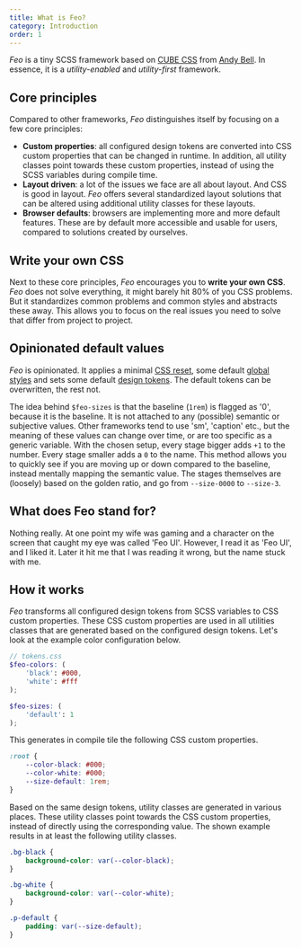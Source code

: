 ```yaml
---
title: What is Feo?
category: Introduction
order: 1
---
```


_Feo_ is a tiny SCSS framework based on [CUBE CSS](https://cube.fyi/) from [Andy Bell](https://twitter.com/piccalilli_). In essence, it is a _utility-enabled_ and _utility-first_ framework.

## Core principles

Compared to other frameworks, _Feo_ distinguishes itself by focusing on a few core principles:

- **Custom properties**: all configured design tokens are converted into CSS custom properties that can be changed in runtime. In addition, all utility classes point towards these custom properties, instead of using the SCSS variables during compile time.
- **Layout driven**: a lot of the issues we face are all about layout. And CSS is good in layout. _Feo_ offers several standardized layout solutions that can be altered using additional utility classes for these layouts.
- **Browser defaults**: browsers are implementing more and more default features. These are by default more accessible and usable for users, compared to solutions created by ourselves.

## Write your own CSS

Next to these core principles, _Feo_ encourages you to **write your own CSS**. _Feo_ does not solve everything, it might barely hit 80% of you CSS problems. But it standardizes common problems and common styles and abstracts these away. This allows you to focus on the real issues you need to solve that differ from project to project.

## Opinionated default values

_Feo_ is opinionated. It applies a minimal [CSS reset](https://github.com/crinklesio/feo-css/blob/main/src/_reset.scss), some default [global styles](https://github.com/crinklesio/feo-css/blob/main/src/_global.scss) and sets some default [design tokens](/tokens). The default tokens can be overwritten, the rest not.

The idea behind `$feo-sizes` is that the baseline (`1rem`) is flagged as '0', because it is the baseline. It is not attached to any (possible) semantic or subjective values. Other frameworks tend to use 'sm', 'caption' etc., but the meaning of these values can change over time, or are too specific as a generic variable. With the chosen setup, every stage bigger adds `+1` to the number. Every stage smaller adds a `0` to the name. This method allows you to quickly see if you are moving up or down compared to the baseline, instead mentally mapping the semantic value. The stages themselves are (loosely) based on the golden ratio, and go from `--size-0000` to `--size-3`.

## What does Feo stand for?

Nothing really. At one point my wife was gaming and a character on the screen that caught my eye was called 'Feo Ul'. However, I read it as 'Feo UI', and I liked it. Later it hit me that I was reading it wrong, but the name stuck with me.

## How it works

_Feo_ transforms all configured design tokens from SCSS variables to CSS custom properties. These CSS custom properties are used in all utilities classes that are generated based on the configured design tokens. Let's look at the example color configuration below.

```scss
// tokens.css
$feo-colors: (
	'black': #000,
	'white': #fff
);

$feo-sizes: (
	'default': 1
);
```

This generates in compile tile the following CSS custom properties.

```css
:root {
	--color-black: #000;
	--color-white: #000;
	--size-default: 1rem;
}
```

Based on the same design tokens, utility classes are generated in various places. These utility classes point towards the CSS custom properties, instead of directly using the corresponding value. The shown example results in at least the following utility classes.

```css
.bg-black {
	background-color: var(--color-black);
}

.bg-white {
	background-color: var(--color-white);
}

.p-default {
	padding: var(--size-default);
}
```
